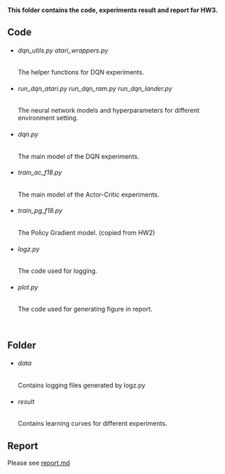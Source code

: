 #### This folder contains the code, experiments result and report for HW3.



## Code

- ###### dqn_utils.py  atari_wrappers.py

  The helper functions for DQN experiments.

- ###### run_dqn_atari.py  run_dqn_ram.py  run_dqn_lander.py

  The neural network models and hyperparameters for different environment setting.

- ###### dqn.py

  The main model of the DQN experiments.

- ###### train_ac_f18.py

  The main model of the Actor-Critic experiments.

- ###### train_pg_f18.py

  The Policy Gradient model. (copied from HW2)

- ###### logz.py

  The code used for logging.

- ###### plot.py

  The code used for generating figure in report.

  ​

## Folder

- ###### data

  Contains logging files generated by logz.py

- ###### result

  Contains learning curves for different experiments.

## Report

Please see [report.md](./report.md)